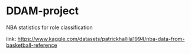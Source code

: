 # DDAM-project
NBA statistics for role classification

link:
https://www.kaggle.com/datasets/patrickhallila1994/nba-data-from-basketball-reference

